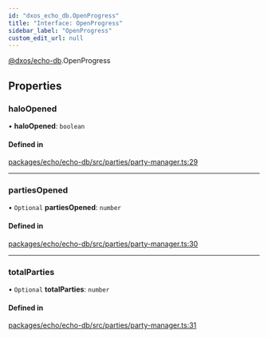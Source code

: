 ```yaml
---
id: "dxos_echo_db.OpenProgress"
title: "Interface: OpenProgress"
sidebar_label: "OpenProgress"
custom_edit_url: null
---
```


[@dxos/echo-db](../modules/dxos_echo_db.md).OpenProgress

## Properties

### haloOpened

• **haloOpened**: `boolean`

#### Defined in

[packages/echo/echo-db/src/parties/party-manager.ts:29](https://github.com/dxos/dxos/blob/b06737400/packages/echo/echo-db/src/parties/party-manager.ts#L29)

___

### partiesOpened

• `Optional` **partiesOpened**: `number`

#### Defined in

[packages/echo/echo-db/src/parties/party-manager.ts:30](https://github.com/dxos/dxos/blob/b06737400/packages/echo/echo-db/src/parties/party-manager.ts#L30)

___

### totalParties

• `Optional` **totalParties**: `number`

#### Defined in

[packages/echo/echo-db/src/parties/party-manager.ts:31](https://github.com/dxos/dxos/blob/b06737400/packages/echo/echo-db/src/parties/party-manager.ts#L31)
